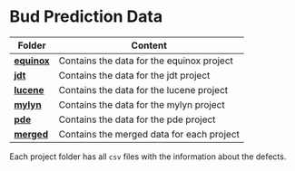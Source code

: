 # Bud Prediction Data

| Folder                  | Content                                   |
| ----------------------- | ----------------------------------------- |
| [**equinox**](equinox/) | Contains the data for the equinox project |
| [**jdt**](jdt/)         | Contains the data for the jdt project     |
| [**lucene**](lucene/)   | Contains the data for the lucene project  |
| [**mylyn**](mylyn/)     | Contains the data for the mylyn project   |
| [**pde**](pde/)         | Contains the data for the pde project     |
| [**merged**](merged/)   | Contains the merged data for each project |

Each project folder has all `csv` files with the information about the defects.
